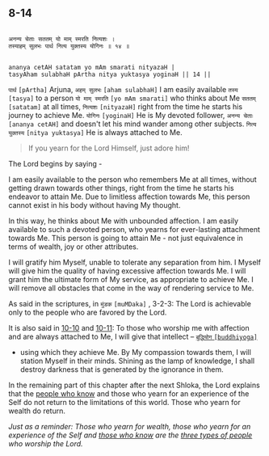 ## 8-14


```shloka-sa

अनन्य चेताः सततम् यो माम् स्मरति नित्यशः ।
तस्याहम् सुलभः पार्थ नित्य युक्तस्य योगिनः ॥ १४ ॥

```
```shloka-sa-hk

ananya cetAH satatam yo mAm smarati nityazaH |
tasyAham sulabhaH pArtha nitya yuktasya yoginaH || 14 ||

```
`पार्थ` `[pArtha]` Arjuna, `अहम् सुलभः` `[aham sulabhaH]` I am easily available `तस्य` `[tasya]` to a person `यो माम् स्मरति` `[yo mAm smarati]` who thinks about Me `सततम्` `[satatam]` at all times, `नित्यशः` `[nityazaH]` right from the time he starts his journey to achieve Me. `योगिनः` `[yoginaH]` He is My devoted follower, `अनन्य चेताः` `[ananya cetAH]` and doesn't let his mind wander among other subjects. `नित्य युक्तस्य` `[nitya yuktasya]` He is always attached to Me.


<a name='applnote_139'></a>
> If you yearn for the Lord Himself, just adore him!



The Lord begins by saying - 

I am easily available to the person who remembers Me at all times, without getting drawn towards other things, right from the time he starts his endeavor to attain Me. Due to limitless affection towards Me, this person cannot exist in his body without having My thought.

In this way, he thinks about Me with unbounded affection. I am easily available to such a devoted person, who yearns for ever-lasting attachment towards Me. This person is going to attain Me - not just equivalence in terms of wealth, joy or other attributes.

I will gratify him Myself, unable to tolerate any separation from him. I Myself will give him the quality of having excessive affection towards Me. I will grant him the ultimate form of My service, as appropriate to achieve Me. I will remove all obstacles that come in the way of rendering service to Me. 

As said in the scriptures, in 
`मुंडक` `[muMDaka]` , 3-2-3:
 The Lord is achievable only to the people who are favored by the Lord.

It is also said in [10-10](10-10.md) and [10-11](10-11.md): To those who worship me with affection and are always attached to Me, I will give that intellect –
[`बुद्धियोग` `[buddhiyoga]`](2-49.md#buddhiyOga_a_defn)
 - using which they achieve Me. By My compassion towards them, I will station Myself in their minds. Shining as the lamp of knowledge, I shall destroy darkness that is generated by the ignorance in them.

In the remaining part of this chapter after the next Shloka, the Lord explains that the 
[people who know](7-16.md#jnAnI)
 and those who yearn for an experience of the Self do not return to the limitations of this world. Those who yearn for wealth do return.

_Just as a reminder: Those who yearn for wealth, those who yearn for an experience of the Self and 
[those who know](7-16.md#jnAnI)
 are the 
[three types of people](7-28.md#three_types_of_worshippers)
 who worship the Lord._
